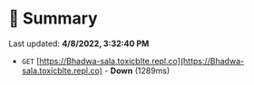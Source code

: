 # 📖 Summary
Last updated: **4/8/2022, 3:32:40 PM**

- `GET` [https://Bhadwa-sala.toxicblte.repl.co](https://Bhadwa-sala.toxicblte.repl.co) - **Down** (1289ms)
